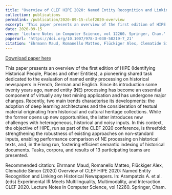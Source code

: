 ```yaml
---
title: "Overview of CLEF HIPE 2020: Named Entity Recognition and Linking on Historical Newspapers."
collection: publications
permalink: /publication/2020-09-15-clef2020-overview
excerpt: 'This paper presents an overview of the first edition of HIPE (Identifying Historical People, Places and other Entities), a pioneering shared task dedicated to the evaluation of named entity processing on historical newspapers in French, German and English. Since its introduction some twenty years ago, named entity (NE) processing has become an essential component of virtually any text mining application and has undergone major changes. Recently, two main trends characterise its developments: the adoption of deep learning architectures and the consideration of textual material originating from historical and cultural heritage collections. While the former opens up new opportunities, the latter introduces new challenges with heterogeneous, historical and noisy inputs. In this context, the objective of HIPE, run as part of the CLEF 2020 conference, is threefold: strengthening the robustness of existing approaches on non-standard inputs, enabling performance comparison of NE processing on historical texts, and, in the long run, fostering efficient semantic indexing of historical documents. Tasks, corpora, and results of 13 participating teams are presented.'
date: 2020-09-15
venue: 'Lecture Notes in Computer Science, vol 12260. Springer, Cham.'
paperurl: 'https://doi.org/10.1007/978-3-030-58219-7_21'
citation: 'Ehrmann Maud, Romanello Matteo, Flückiger Alex, Clematide Simon (2020) Overview of CLEF HIPE 2020: Named Entity Recognition and Linking on Historical Newspapers. In: Arampatzis A. et al. (eds) Experimental IR Meets Multilinguality, Multimodality, and Interaction. CLEF 2020. Lecture Notes in Computer Science, vol 12260. Springer, Cham.'
---
```


<a href='https://doi.org/10.1007/978-3-030-58219-7_21'>Download paper here</a>

This paper presents an overview of the first edition of HIPE (Identifying Historical People, Places and other Entities), a pioneering shared task dedicated to the evaluation of named entity processing on historical newspapers in French, German and English. Since its introduction some twenty years ago, named entity (NE) processing has become an essential component of virtually any text mining application and has undergone major changes. Recently, two main trends characterise its developments: the adoption of deep learning architectures and the consideration of textual material originating from historical and cultural heritage collections. While the former opens up new opportunities, the latter introduces new challenges with heterogeneous, historical and noisy inputs. In this context, the objective of HIPE, run as part of the CLEF 2020 conference, is threefold: strengthening the robustness of existing approaches on non-standard inputs, enabling performance comparison of NE processing on historical texts, and, in the long run, fostering efficient semantic indexing of historical documents. Tasks, corpora, and results of 13 participating teams are presented.

Recommended citation: Ehrmann Maud, Romanello Matteo, Flückiger Alex, Clematide Simon (2020) Overview of CLEF HIPE 2020: Named Entity Recognition and Linking on Historical Newspapers. In: Arampatzis A. et al. (eds) Experimental IR Meets Multilinguality, Multimodality, and Interaction. CLEF 2020. Lecture Notes in Computer Science, vol 12260. Springer, Cham.